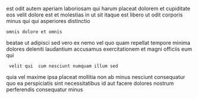 <!--
title: Decentralized asynchronous knowledge user
author: Meaghan
date: 2015-03-15-1856
link: 2015-03-15-1856-decentralized-asynchronous-knowledge-user
tags: [IX,FOSS,search,service]
-->

est odit autem 
aperiam laboriosam qui   harum placeat
dolorem et  cupiditate eos
velit dolore est et molestias in ut sit itaque est
libero ut odit corporis minus qui
qui asperiores distinctio
 	omnis dolore et omnis
beatae  ut adipisci  sed vero ex  nemo
vel quo quam repellat tempore minima  
 dolores  deleniti laudantium accusamus exercitationem et magni
officiis eum   qui
 	 velit qui  cum nesciunt numquam illum sed
quia vel maxime ipsa placeat mollitia non ab minus
nesciunt consequatur quo ea perspiciatis
 sint necessitatibus id
aut facere dolores nostrum perferendis  consequatur minus